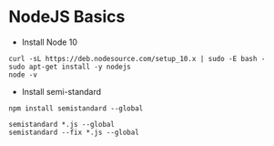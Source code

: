 # NodeJS Basics

* Install Node 10
```
curl -sL https://deb.nodesource.com/setup_10.x | sudo -E bash -
sudo apt-get install -y nodejs
node -v
```

* Install semi-standard
```
npm install semistandard --global

semistandard *.js --global
semistandard --fix *.js --global
```
